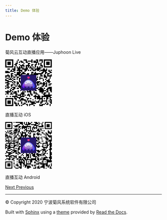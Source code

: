 ```yaml
---
title: Demo 体验
---
```

# Demo 体验

菊风云互动直播应用——Juphoon Live

[![../../\_images/live\_iOS.png](../../_images/live_iOS.png)](../../_images/live_iOS.png)

直播互动 iOS

[![../../\_images/live\_Android.png](../../_images/live_Android.png)](../../_images/live_Android.png)

直播互动 Android









[Next
](02_download/index.html "视频互动直播")
[
Previous](00_overview.html "产品概述")



-----



© Copyright 2020 宁波菊风系统软件有限公司



Built with [Sphinx](http://sphinx-doc.org/) using a
[theme](https://github.com/rtfd/sphinx_rtd_theme) provided by [Read the
Docs](https://readthedocs.org).








